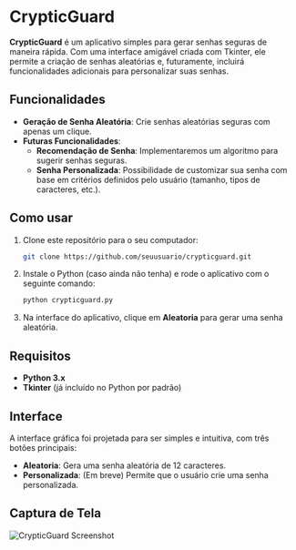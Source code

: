 # CrypticGuard

**CrypticGuard** é um aplicativo simples para gerar senhas seguras de maneira rápida. Com uma interface amigável criada com Tkinter, ele permite a criação de senhas aleatórias e, futuramente, incluirá funcionalidades adicionais para personalizar suas senhas.

## Funcionalidades

- **Geração de Senha Aleatória**: Crie senhas aleatórias seguras com apenas um clique.
- **Futuras Funcionalidades**:
  - **Recomendação de Senha**: Implementaremos um algoritmo para sugerir senhas seguras.
  - **Senha Personalizada**: Possibilidade de customizar sua senha com base em critérios definidos pelo usuário (tamanho, tipos de caracteres, etc.).

## Como usar

1. Clone este repositório para o seu computador:

    ```bash
    git clone https://github.com/seuusuario/crypticguard.git
    ```

2. Instale o Python (caso ainda não tenha) e rode o aplicativo com o seguinte comando:

    ```bash
    python crypticguard.py
    ```

3. Na interface do aplicativo, clique em **Aleatoria** para gerar uma senha aleatória.

## Requisitos

- **Python 3.x**
- **Tkinter** (já incluído no Python por padrão)

## Interface

A interface gráfica foi projetada para ser simples e intuitiva, com três botões principais:

- **Aleatoria**: Gera uma senha aleatória de 12 caracteres.
- **Personalizada**: (Em breve) Permite que o usuário crie uma senha personalizada.

## Captura de Tela

![CrypticGuard Screenshot](link-para-imagem.png)

